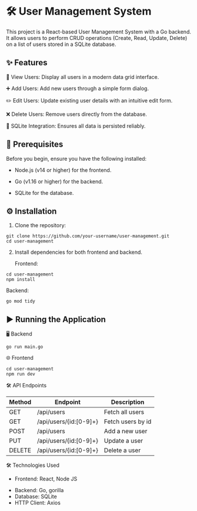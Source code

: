 # 🛠️ User Management System

This project is a React-based User Management System with a Go backend. It allows users to perform CRUD operations (Create, Read, Update, Delete) on a list of users stored in a SQLite database.

## ✨ Features

📝 View Users: Display all users in a modern data grid interface.

➕ Add Users: Add new users through a simple form dialog.

✏️ Edit Users: Update existing user details with an intuitive edit 
form.

❌ Delete Users: Remove users directly from the database.

💾 SQLite Integration: Ensures all data is persisted reliably.


## 🚀 Prerequisites

 Before you begin, ensure you have the following installed:

- Node.js (v14 or higher) for the frontend.

- Go (v1.16 or higher) for the backend.

- SQLite for the database.

## ⚙️ Installation
1. Clone the repository:
```
git clone https://github.com/your-username/user-management.git
cd user-management
```

2. Install dependencies for both frontend and backend.

   Frontend:
```
cd user-management
npm install
```

  Backend:
  ```
go mod tidy
```
## ▶️ Running the Application

🖥️ Backend

```
go run main.go
```

🌐 Frontend
```
cd user-management
npm run dev
```
🛠️ API Endpoints

| Method        | Endpoint      | Description   |
| ------------- | ------------- | ------------- | 
| GET  | /api/users  | Fetch all users  | 
| GET  | /api/users/{id:[0-9]+}  | Fetch users by id  |
| POST  | /api/users  | 	Add a new user  |
| PUT  | /api/users/{id:[0-9]+}  | 	Update a user |
| DELETE  | /api/users/{id:[0-9]+}  | Delete a user  |

🛠️ Technologies Used
* Frontend: React, Node JS
- Backend: Go, gorilla
- Database: SQLite
- HTTP Client: Axios


